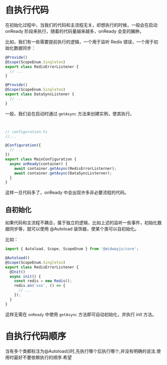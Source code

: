 # 自执行代码

在初始化过程中，当我们的代码和主流程无关，却想执行的时候，一般会在启动 onReady 阶段来执行，随着的代码量越来越多，onReady 会变的臃肿。

比如，我们有一些需要提前执行的逻辑，一个用于监听 Redis 错误，一个用于初始化数据同步：

```typescript
@Provide()
@Scope(ScopeEnum.Singleton)
export class RedisErrorListener {
  // ...
}

@Provide()
@Scope(ScopeEnum.Singleton)
export class DataSyncListener {
  // ...
}
```

一般，我们会在启动时通过 `getAsync` 方法来创建实例，使其执行。

```typescript


// configuration.ts
//...

@Configuration({
  // ...
})
export class MainConfiguration {
  async onReady(container) {
    await container.getAsync(RedisErrorListerner);
    await container.getAsync(DataSyncListerner);
  }
}

```

这样一旦代码多了，onReady 中会出现许多非必要流程的代码。



## 自初始化

如果代码和主流程不耦合，属于独立的逻辑，比如上述的监听一些事件，初始化数据同步等，就可以使用 @Autoload 装饰器，使某个类可以自初始化。

比如：

```typescript
import { Autoload, Scope, ScopeEnum } from '@midwayjs/core';

@Autoload()
@Scope(ScopeEnum.Singleton)
export class RedisErrorListener {
  @Init()
  async init() {
    const redis = new Redis();
    redis.on('xxx', () => {
      // ...
    });
  }
}
```

这样无需在 `onReady` 中使用 `getAsync` 方法即可自动初始化，并执行 init 方法。

# 自执行代码顺序

当有多个类都标注为@Autoload()时,先执行哪个后执行哪个,并没有明确的说法.使用时最好不要依赖执行的顺序.希望

